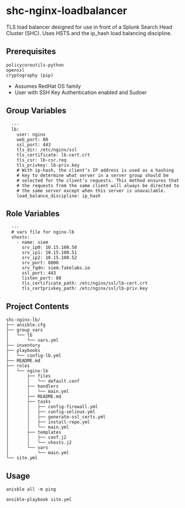 # shc-nginx-loadbalancer

TLS load balancer designed for use in front of a Splunk Search
Head Cluster (SHC). Uses HSTS and the ip_hash load balancing discipline.

## Prerequisites

`policycoreutils-python`  
`openssl`  
`cryptography (pip)`  

- Assumes RedHat OS family
- User with SSH Key Authentication enabled and Sudoer

## Group Variables
```
  ---
  lb:
    user: nginx
    web_port: 80
    ssl_port: 443
    tls_dir: /etc/nginx/ssl
    tls_certificate: lb-cert.crt
    tls_csr: lb-csr.req
    tls_privkey: lb-priv.key
    # With ip-hash, the client’s IP address is used as a hashing
    # key to determine what server in a server group should be
    # selected for the client’s requests. This method ensures that
    # the requests from the same client will always be directed to
    # the same server except when this server is unavailable. 
    load_balance_discipline: ip_hash
```

## Role Variables
```
  ---
  # vars file for nginx-lb
  vhosts:
    - name: siem
      srv_ip0: 10.15.100.50
      srv_ip1: 10.15.100.51
      srv_ip2: 10.15.100.52
      srv_port: 8000
      srv_fqdn: siem.fakelabs.io
      ssl_port: 443
      listen_port: 80
      tls_certificate_path: /etc/nginx/ssl/lb-cert.crt
      tls_certprivkey_path: /etc/nginx/ssl/lb-priv.key

```



## Project Contents
```
shc-nginx-lb/
├── ansible.cfg
├── group_vars
│   └── lb
│       └── vars.yml
├── inventory
├── playbooks
│   └── config-lb.yml
├── README.md
├── roles
│   └── nginx-lb
│       ├── files
│       │   └── default.conf
│       ├── handlers
│       │   └── main.yml
│       ├── README.md
│       ├── tasks
│       │   ├── config-firewall.yml
│       │   ├── config-selinux.yml
│       │   ├── generate-ssl_certs.yml
│       │   ├── install-repo.yml
│       │   └── main.yml
│       ├── templates
│       │   ├── conf.j2
│       │   └── vhosts.j2
│       └── vars
│           └── main.yml
└── site.yml

```

## Usage
```
anisble all -m ping

ansible-playbook site.yml
```
